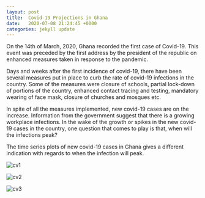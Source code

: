 ```yaml
---
layout: post
title:  Covid-19 Projections in Ghana
date:   2020-07-08 21:24:45 +0000
categories: jekyll update
---
```


On the 14th of March, 2020, Ghana recorded the first case of  Covid-19. This event was preceded by the first address by the president  of the republic on enhanced measures taken in response to the pandemic.

Days and weeks after the first incidence of covid-19, there have been several measures put in place to curb the rate of covid-19 infections  in the country. Some of the measures were closure of schools, partial  lock-down of portions of the country, enhanced contact tracing and  testing, mandatory wearing of face mask, closure of churches and mosques etc.

In spite of all the measures implemented, new covid-19 cases are on  the increase. Information from the government  suggest that there is a  growing workplace infections. In the wake of the growth or spikes in the new covid-19 cases in the country, one question that comes to play is  that, when will the infections peak?	

The time series plots of new covid-19 cases in Ghana gives a different indication with regards to when the infection will peak.

[covid-19 projections in Ghana]: https://credits801134125.wordpress.com/2020/07/08/covid-19-projections-in-ghana/

![cv1](.images/cv1.png)



![cv2](.images/cv2.png)



![cv3](.images/cv3.png)